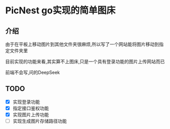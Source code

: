 # PicNest go实现的简单图床
## 介绍
由于在平板上移动图片到其他文件夹很麻烦,所以写了一个网站能将图片移动到指定文件夹里

目前实现的功能来看,其实算不上图床,只是一个具有登录功能的图片上传网站而已

前端不会写,问的DeepSeek

## TODO
- [x] 实现登录功能
- [x] 指定接口鉴权功能
- [x] 实现图片上传功能
- [ ] 实现生成图片存储路径功能
